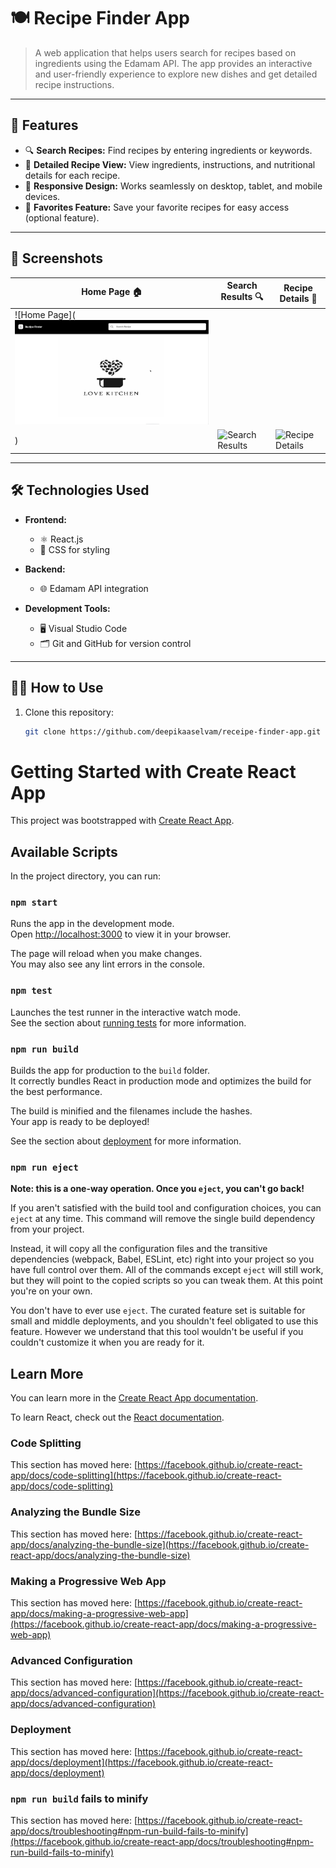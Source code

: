 # 🍽️ Recipe Finder App

> A web application that helps users search for recipes based on ingredients using the Edamam API. The app provides an interactive and user-friendly experience to explore new dishes and get detailed recipe instructions. 

---

## 🚀 Features

- 🔍 **Search Recipes:** Find recipes by entering ingredients or keywords.
- 🍴 **Detailed Recipe View:** View ingredients, instructions, and nutritional details for each recipe.
- 📱 **Responsive Design:** Works seamlessly on desktop, tablet, and mobile devices.
- 🌟 **Favorites Feature:** Save your favorite recipes for easy access (optional feature).

---

## 📸 Screenshots

| Home Page 🏠 | Search Results 🔍 | Recipe Details 🍴 |
| ------------ | ----------------- | ----------------- |
| ![Home Page](<img src="https://github.com/deepikaaselvam/RECEIPE-FINDER-APP/blob/main/Homepage.png" alt="Home Page Screenshot" width="600">
) | ![Search Results](https://via.placeholder.com/300x200) | ![Recipe Details](https://via.placeholder.com/300x200) |

---

## 🛠️ Technologies Used

- **Frontend:**
  - ⚛️ React.js
  - 🎨 CSS for styling

- **Backend:**
  - 🌐 Edamam API integration

- **Development Tools:**
  - 🖥️ Visual Studio Code
  - 🗂️ Git and GitHub for version control

---

## 🧑‍🍳 How to Use

1. Clone this repository:
   ```bash
   git clone https://github.com/deepikaaselvam/receipe-finder-app.git
# Getting Started with Create React App

This project was bootstrapped with [Create React App](https://github.com/facebook/create-react-app).

## Available Scripts

In the project directory, you can run:

### `npm start`

Runs the app in the development mode.\
Open [http://localhost:3000](http://localhost:3000) to view it in your browser.

The page will reload when you make changes.\
You may also see any lint errors in the console.

### `npm test`

Launches the test runner in the interactive watch mode.\
See the section about [running tests](https://facebook.github.io/create-react-app/docs/running-tests) for more information.

### `npm run build`

Builds the app for production to the `build` folder.\
It correctly bundles React in production mode and optimizes the build for the best performance.

The build is minified and the filenames include the hashes.\
Your app is ready to be deployed!

See the section about [deployment](https://facebook.github.io/create-react-app/docs/deployment) for more information.

### `npm run eject`

**Note: this is a one-way operation. Once you `eject`, you can't go back!**

If you aren't satisfied with the build tool and configuration choices, you can `eject` at any time. This command will remove the single build dependency from your project.

Instead, it will copy all the configuration files and the transitive dependencies (webpack, Babel, ESLint, etc) right into your project so you have full control over them. All of the commands except `eject` will still work, but they will point to the copied scripts so you can tweak them. At this point you're on your own.

You don't have to ever use `eject`. The curated feature set is suitable for small and middle deployments, and you shouldn't feel obligated to use this feature. However we understand that this tool wouldn't be useful if you couldn't customize it when you are ready for it.

## Learn More

You can learn more in the [Create React App documentation](https://facebook.github.io/create-react-app/docs/getting-started).

To learn React, check out the [React documentation](https://reactjs.org/).

### Code Splitting

This section has moved here: [https://facebook.github.io/create-react-app/docs/code-splitting](https://facebook.github.io/create-react-app/docs/code-splitting)

### Analyzing the Bundle Size

This section has moved here: [https://facebook.github.io/create-react-app/docs/analyzing-the-bundle-size](https://facebook.github.io/create-react-app/docs/analyzing-the-bundle-size)

### Making a Progressive Web App

This section has moved here: [https://facebook.github.io/create-react-app/docs/making-a-progressive-web-app](https://facebook.github.io/create-react-app/docs/making-a-progressive-web-app)

### Advanced Configuration

This section has moved here: [https://facebook.github.io/create-react-app/docs/advanced-configuration](https://facebook.github.io/create-react-app/docs/advanced-configuration)

### Deployment

This section has moved here: [https://facebook.github.io/create-react-app/docs/deployment](https://facebook.github.io/create-react-app/docs/deployment)

### `npm run build` fails to minify

This section has moved here: [https://facebook.github.io/create-react-app/docs/troubleshooting#npm-run-build-fails-to-minify](https://facebook.github.io/create-react-app/docs/troubleshooting#npm-run-build-fails-to-minify)
